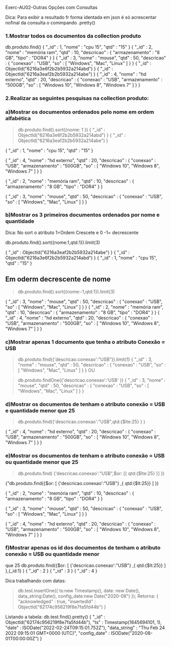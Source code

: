 Exerc-AU02-Outras Opções com Consultas

Dica: Para exibir a resultado fr forma identada em json é só acrescentar nofinal da consulta o commpando
.pretty() 

### 1.Mostrar todos os documentos da collection produto
db.produto.find()
{ "_id" : 1, "nome" : "cpu 15", "qtd" : "15" }
{ "_id" : 2, "nome" : "memória ram", "qtd" : 10, "descricao" : { "armazenamento" : "8 GB", "tipo" : "DOR4" } }
{ "_id" : 3, "nome" : "mouse", "qtd" : 50, "descricao" : { "conexao" : "USB", "so" : [ "Windows", "Mac", "Linux" ] } }
{ "_id" : ObjectId("6216a3e6f2b2b5932a214abd") }
{ "_id" : ObjectId("6216a3eaf2b2b5932a214abe") }
{ "_id" : 4, "nome" : "hd externo", "qtd" : 20, "descricao" : { "conexao" : "USB", "armazenamento" : "500GB", "so" : [ "Windows 10", "Windows 8", "Windows 7" ] } }
>
### 2.Realizar as seguintes pesquisas na collection produto:
### a)Mostrar os documentos ordenados pelo nome em ordem alfabética
> db.produto.find().sort({nome: 1 })
{ "_id" : ObjectId("6216a3e6f2b2b5932a214abd") }
{ "_id" : ObjectId("6216a3eaf2b2b5932a214abe") }

{ "_id" : 1, "nome" : "cpu 15", "qtd" : "15" }


{ "_id" : 4, "nome" : "hd externo", "qtd" : 20, "descricao" : { "conexao" : "USB", "armazenamento" : "500GB", "so" : [ "Windows 10", "Windows 8", "Windows 7" ] } }

{ "_id" : 2, "nome" : "memória ram", "qtd" : 10, "descricao" : { "armazenamento" : "8 GB", "tipo" : "DOR4" } }

{ "_id" : 3, "nome" : "mouse", "qtd" : 50, "descricao" : { "conexao" : "USB", "so" : [ "Windows", "Mac", "Linux" ] } }
>

### b)Mostrar os 3 primeiros documentos ordenados por nome e quantidade
Dica: No sort o atributo 1=Ordem Crescete e 0 -1= decrescente     

db.produto.find().sort({nome:1,qtd:1}).limit(3)

{ "_id" : ObjectId("6216a3eaf2b2b5932a214abe") }
{ "_id" : ObjectId("6216a3e6f2b2b5932a214abd") }
{ "_id" : 1, "nome" : "cpu 15", "qtd" : "15" }
>

## Em oderm decrescente de nome
> db.produto.find().sort({nome:-1,qtd:1}).limit(3)

{ "_id" : 3, "nome" : "mouse", "qtd" : 50, "descricao" : { "conexao" : "USB", "so" : [ "Windows", "Mac", "Linux" ] } }
{ "_id" : 2, "nome" : "memória ram", "qtd" : 10, "descricao" : { "armazenamento" : "8 GB", "tipo" : "DOR4" } }
{ "_id" : 4, "nome" : "hd externo", "qtd" : 20, "descricao" : { "conexao" : "USB", "armazenamento" : "500GB", "so" : [ "Windows 10", "Windows 8", "Windows 7" ] } }
>


### c)Mostrar apenas 1 documento que tenha o atributo Conexão = USB
> db.produto.find({'descricao.conexao':"USB"}).limit(1)
{ "_id" : 3, "nome" : "mouse", "qtd" : 50, "descricao" : { "conexao" : "USB", "so" : [ "Windows", "Mac", "Linux" ] } }
>  OU 

> db.produto.findOne({'descricao.conexao':'USB' })
{
        "_id" : 3,
        "nome" : "mouse",
        "qtd" : 50,
        "descricao" : {
                "conexao" : "USB",
                "so" : [
                        "Windows",
                        "Mac",
                        "Linux"
                ]
        }
}

### d)Mostrar os documentos de tenham o atributo conexão = USB e quantidade menor que 25
> db.produto.find({'descricao.conexao':"USB",qtd:{$lte:25} } )

{ "_id" : 4, "nome" : "hd externo", "qtd" : 20, "descricao" : { "conexao" : "USB", "armazenamento" : "500GB", "so" : [ "Windows 10", "Windows 8", "Windows 7" ] } }
>


### e)Mostrar os documentos de tenham o atributo conexão = USB ou quantidade menor que 25
> db.produto.find(  {'descricao.conexao':"USB",$or: [{ qtd:{$lte:25} }]  })

{"db.produto.find({$or: [   {'descricao.conexao':"USB"} ,{ qtd:{$lt:25}} ] })

{ "_id" : 2, "nome" : "memória ram", "qtd" : 10, "descricao" : { "armazenamento" : "8 GB", "tipo" : "DOR4" } }

{ "_id" : 3, "nome" : "mouse", "qtd" : 50, "descricao" : { "conexao" : "USB", "so" : [ "Windows", "Mac", "Linux" ] } }

{ "_id" : 4, "nome" : "hd externo", "qtd" : 20, "descricao" : { "conexao" : "USB", "armazenamento" : "500GB", "so" : [ "Windows 10", "Windows 8", "Windows 7" ] } }
>

### f)Mostrar apenas os id dos documentos de tenham o atributo conexão = USB ou quantidade menor
que 25
 db.produto.find({$or: [   {'descricao.conexao':"USB"} ,{ qtd:{$lt:25}} ] },{_id:1} )
{ "_id" : 2 }
{ "_id" : 3 }
{ "_id" : 4 }


Dica trabalhando com datas:
> db.test.insertOne({ ts:new Timestamp(), 
                    date: new Date(),   
                    data_string:Date(), 
                    config_date:new Date("2020-08") 
                    });
Retorna: 
{
        "acknowledged" : true,
        "insertedId" : ObjectId("62174c956219f8e7fa5fd44b")
}
>
Listando a tabela:
 db.test.find().pretty()
{
        "_id" : ObjectId("62174c956219f8e7fa5fd44b"),
        "ts" : Timestamp(1645694101, 1),
        "date" : ISODate("2022-02-24T09:15:01.752Z"),
        "data_string" : "Thu Feb 24 2022 09:15:01 GMT+0000 (UTC)",
        "config_date" : ISODate("2020-08-01T00:00:00Z")
}
>